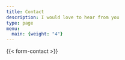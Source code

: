 ```yaml
---
title: Contact
description: I would love to hear from you
type: page
menu:
  main: {weight: "4"}
---
```


{{< form-contact >}}
